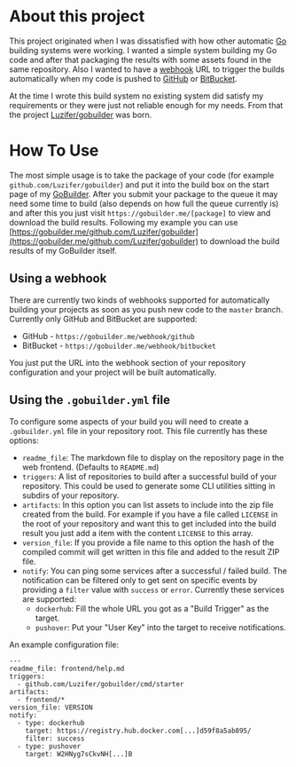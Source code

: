 # About this project

This project originated when I was dissatisfied with how other automatic [Go][golang] building systems were working. I wanted a simple system building my Go code and after that packaging the results with some assets found in the same repository. Also I wanted to have a [webhook][gh-webhook] URL to trigger the builds automatically when my code is pushed to [GitHub][gh] or [BitBucket][bitbucket].

At the time I wrote this build system no existing system did satisfy my requirements or they were just not reliable enough for my needs. From that the project [Luzifer/gobuilder][gobuilder] was born.

# How To Use

The most simple usage is to take the package of your code (for example `github.com/Luzifer/gobuilder`) and put it into the build box on the start page of my [GoBuilder][gob]. After you submit your package to the queue it may need some time to build (also depends on how full the queue currently is) and after this you just visit `https://gobuilder.me/[package]` to view and download the build results. Following my example you can use [https://gobuilder.me/github.com/Luzifer/gobuilder](https://gobuilder.me/github.com/Luzifer/gobuilder) to download the build results of my GoBuilder itself.

## Using a webhook

There are currently two kinds of webhooks supported for automatically building your projects as soon as you push new code to the `master` branch. Currently only GitHub and BitBucket are supported:

- GitHub - `https://gobuilder.me/webhook/github`
- BitBucket - `https://gobuilder.me/webhook/bitbucket`

You just put the URL into the webhook section of your repository configuration and your project will be built automatically.

## Using the `.gobuilder.yml` file

To configure some aspects of your build you will need to create a `.gobuilder.yml` file in your repository root. This file currently has these options:

- `readme_file`: The markdown file to display on the repository page in the web frontend. (Defaults to `README.md`)
- `triggers`: A list of repositories to build after a successful build of your repository. This could be used to generate some CLI utilities sitting in subdirs of your repository.
- `artifacts`: In this option you can list assets to include into the zip file created from the build. For example if you have a file called `LICENSE` in the root of your repository and want this to get included into the build result you just add a item with the content `LICENSE` to this array.
- `version_file`: If you provide a file name to this option the hash of the compiled commit will get written in this file and added to the result ZIP file.
- `notify`: You can ping some services after a successful / failed build. The notification can be filtered only to get sent on specific events by providing a `filter` value with `success` or `error`. Currently these services are supported:
    - `dockerhub`: Fill the whole URL you got as a "Build Trigger" as the target.
    - `pushover`: Put your "User Key" into the target to receive notifications.

An example configuration file:

```
---
readme_file: frontend/help.md
triggers:
  - github.com/Luzifer/gobuilder/cmd/starter
artifacts:
  - frontend/*
version_file: VERSION
notify:
  - type: dockerhub
    target: https://registry.hub.docker.com[...]d59f8a5ab895/
    filter: success
  - type: pushover
    target: W2HNyg7sCkvNH[...]B
```


[golang]: http://golang.org/
[gh-webhook]: https://developer.github.com/webhooks/
[gh]: https://github.com/
[bitbucket]: https://bitbucket.org/
[gobuilder]: https://github.com/luzifer/gobuilder
[gob]: https://gobuilder.me/
